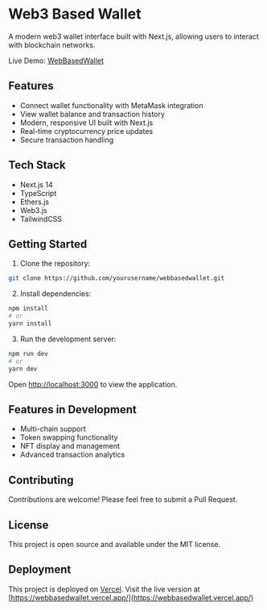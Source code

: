 # Web3 Based Wallet

A modern web3 wallet interface built with Next.js, allowing users to interact with blockchain networks.

Live Demo: [WebBasedWallet](https://webbasedwallet.vercel.app/)

## Features

- Connect wallet functionality with MetaMask integration
- View wallet balance and transaction history
- Modern, responsive UI built with Next.js
- Real-time cryptocurrency price updates
- Secure transaction handling

## Tech Stack

- Next.js 14
- TypeScript
- Ethers.js
- Web3.js
- TailwindCSS

## Getting Started

1. Clone the repository:
```bash
git clone https://github.com/yourusername/webbasedwallet.git
```

2. Install dependencies:
```bash
npm install
# or
yarn install
```

3. Run the development server:
```bash
npm run dev
# or
yarn dev
```

Open [http://localhost:3000](http://localhost:3000) to view the application.

## Features in Development

- Multi-chain support
- Token swapping functionality
- NFT display and management
- Advanced transaction analytics

## Contributing

Contributions are welcome! Please feel free to submit a Pull Request.

## License

This project is open source and available under the MIT license.

## Deployment

This project is deployed on [Vercel](https://vercel.com). Visit the live version at [https://webbasedwallet.vercel.app/](https://webbasedwallet.vercel.app/)
